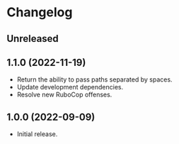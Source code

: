 # Changelog

## Unreleased

## 1.1.0 (2022-11-19)

*   Return the ability to pass paths separated by spaces.
*   Update development dependencies.
*   Resolve new RuboCop offenses.

## 1.0.0 (2022-09-09)

*   Initial release.
